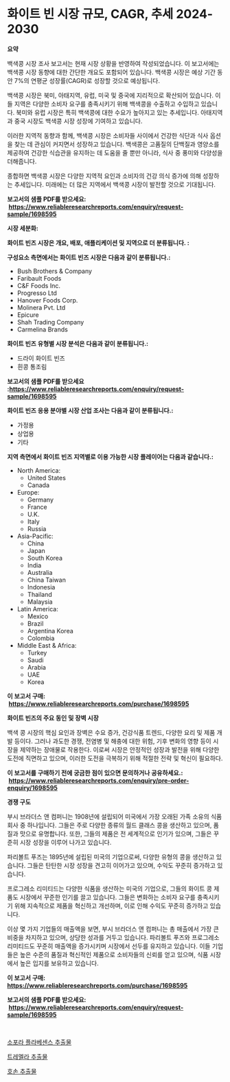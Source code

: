 <p><h1>화이트 빈 시장 규모, CAGR, 추세 2024-2030</h1></p><p><strong>요약</strong></p>
<p><p>백색콩 시장 조사 보고서는 현재 시장 상황을 반영하여 작성되었습니다. 이 보고서에는 백색콩 시장 동향에 대한 간단한 개요도 포함되어 있습니다. 백색콩 시장은 예상 기간 동안 7%의 연평균 성장률(CAGR)로 성장할 것으로 예상됩니다.</p><p>백색콩 시장은 북미, 아태지역, 유럽, 미국 및 중국에 지리적으로 확산되어 있습니다. 이들 지역은 다양한 소비자 요구를 충족시키기 위해 백색콩을 수출하고 수입하고 있습니다. 북미와 유럽 시장은 특히 백색콩에 대한 수요가 높아지고 있는 추세입니다. 아태지역과 중국 시장도 백색콩 시장 성장에 기여하고 있습니다.</p><p>이러한 지역적 동향과 함께, 백색콩 시장은 소비자들 사이에서 건강한 식단과 식사 옵션을 찾는 데 관심이 커지면서 성장하고 있습니다. 백색콩은 고품질의 단백질과 영양소를 제공하여 건강한 식습관을 유지하는 데 도움을 줄 뿐만 아니라, 식사 중 풍미와 다양성을 더해줍니다.</p><p>종합하면 백색콩 시장은 다양한 지역적 요인과 소비자의 건강 의식 증가에 의해 성장하는 추세입니다. 미래에는 더 많은 지역에서 백색콩 시장이 발전할 것으로 기대됩니다.</p></p>
<p><strong>보고서의 샘플 PDF를 받으세요: &nbsp;<a href="https://www.reliableresearchreports.com/enquiry/request-sample/1698595">https://www.reliableresearchreports.com/enquiry/request-sample/1698595</a></strong></p>
<p><strong>시장 세분화:</strong></p>
<p><strong> 화이트 빈즈 시장은 개요, 배포, 애플리케이션 및 지역으로 더 분류됩니다. :</strong></p>
<p><strong>구성요소 측면에서는 화이트 빈즈 시장은 다음과 같이 분류됩니다.:</strong></p>
<p><ul><li>Bush Brothers & Company</li><li>Faribault Foods</li><li>C&F Foods Inc.</li><li>Progresso Ltd</li><li>Hanover Foods Corp.</li><li>Molinera Pvt. Ltd</li><li>Epicure</li><li>Shah Trading Company</li><li>Carmelina Brands</li></ul></p>
<p><strong> 화이트 빈즈 유형별 시장 분석은 다음과 같이 분류됩니다.:</strong></p>
<p><ul><li>드라이 화이트 빈즈</li><li>흰콩 통조림</li></ul></p>
<p><strong>보고서의 샘플 PDF를 받으세요 :<a href="https://www.reliableresearchreports.com/enquiry/request-sample/1698595">https://www.reliableresearchreports.com/enquiry/request-sample/1698595</a></strong></p>
<p><strong> 화이트 빈즈 응용 분야별 시장 산업 조사는 다음과 같이 분류됩니다.:</strong></p>
<p><ul><li>가정용</li><li>상업용</li><li>기타</li></ul></p>
<p><strong>지역 측면에서 화이트 빈즈 지역별로 이용 가능한 시장 플레이어는 다음과 같습니다.:</strong></p>
<p><ul>
    <li>
        North America:
        <ul>
            <li>United States</li>
            <li>Canada</li>
        </ul>
    </li>
    <li>
        Europe:
        <ul>
            <li>Germany</li>
            <li>France</li>
            <li>U.K.</li>
            <li>Italy</li>
            <li>Russia</li>
        </ul>
    </li>
    <li>
        Asia-Pacific:
        <ul>
            <li>China</li>
            <li>Japan</li>
            <li>South Korea</li>
            <li>India</li>
            <li>Australia</li>
            <li>China Taiwan</li>
            <li>Indonesia</li>
            <li>Thailand</li>
            <li>Malaysia</li>
        </ul>
    </li>
    <li>
        Latin America:
        <ul>
            <li>Mexico</li>
            <li>Brazil</li>
            <li>Argentina Korea</li>
            <li>Colombia</li>
        </ul>
    </li>
    <li>
        Middle East & Africa:
        <ul>
            <li>Turkey</li>
            <li>Saudi</li>
            <li>Arabia</li>
            <li>UAE</li>
            <li>Korea</li>
        </ul>
    </li>
    </ul></p>
<p><strong>이 보고서 구매: &nbsp;<a href="https://www.reliableresearchreports.com/purchase/1698595">https://www.reliableresearchreports.com/purchase/1698595</a></strong></p>
<p><strong>화이트 빈즈의 주요 동인 및 장벽 시장</strong></p>
<p><p>백색 콩 시장의 핵심 요인과 장벽은 수요 증가, 건강식품 트렌드, 다양한 요리 및 제품 개발 등이다. 그러나 과도한 경쟁, 전염병 및 해충에 대한 위험, 기후 변화의 영향 등이 시장을 제약하는 장애물로 작용한다. 이로써 시장은 안정적인 성장과 발전을 위해 다양한 도전에 직면하고 있으며, 이러한 도전을 극복하기 위해 적절한 전략 및 혁신이 필요하다.</p></p>
<p><strong>이 보고서를 구매하기 전에 궁금한 점이 있으면 문의하거나 공유하세요.: &nbsp;<a href="https://www.reliableresearchreports.com/enquiry/pre-order-enquiry/1698595">https://www.reliableresearchreports.com/enquiry/pre-order-enquiry/1698595</a></strong></p>
<p><strong>경쟁 구도</strong></p>
<p><p>부시 브라더스 앤 컴퍼니는 1908년에 설립되어 미국에서 가장 오래된 가족 소유의 식품 회사 중 하나입니다. 그들은 주로 다양한 종류의 월드 클래스 콩을 생산하고 있으며, 품질과 맛으로 유명합니다. 또한, 그들의 제품은 전 세계적으로 인기가 있으며, 그들은 꾸준히 시장 성장을 이루어 나가고 있습니다.</p><p>파리볼트 푸즈는 1895년에 설립된 미국의 기업으로써, 다양한 유형의 콩을 생산하고 있습니다. 그들은 탄탄한 시장 성장을 견고히 이어가고 있으며, 수익도 꾸준히 증가하고 있습니다.</p><p>프로그레소 리미티드는 다양한 식품을 생산하는 미국의 기업으로, 그들의 화이트 콩 제품도 시장에서 꾸준한 인기를 끌고 있습니다. 그들은 변화하는 소비자 요구를 충족시키기 위해 지속적으로 제품을 혁신하고 개선하며, 이로 인해 수익도 꾸준히 증가하고 있습니다.</p><p>이상 몇 가지 기업들의 매출액을 보면, 부시 브라더스 앤 컴퍼니는 총 매출에서 가장 큰 비중을 차지하고 있으며, 상당한 성과를 거두고 있습니다. 파리볼트 푸즈와 프로그레소 리미티드도 꾸준히 매출액을 증가시키며 시장에서 선두를 유지하고 있습니다. 이들 기업들은 높은 수준의 품질과 혁신적인 제품으로 소비자들의 신뢰를 얻고 있으며, 식품 시장에서 높은 입지를 보유하고 있습니다.</p></p>
<p><strong>이 보고서 구매: &nbsp; <a href="https://www.reliableresearchreports.com/purchase/1698595">https://www.reliableresearchreports.com/purchase/1698595</a></strong></p>
<p><strong>보고서의 샘플 PDF를 받으세요: &nbsp;<a href="https://www.reliableresearchreports.com/enquiry/request-sample/1698595">https://www.reliableresearchreports.com/enquiry/request-sample/1698595</a></strong><strong></strong></p>
<p>&nbsp;</p>
<p><p><a href="https://github.com/khytkeqagplkzqvh/Market-Research-Report-List-1/blob/main/20576897264.md">소포라 플라베센스 추출물</a></p><p><a href="https://github.com/TimmyMann6767/Market-Research-Report-List-1/blob/main/37030667265.md">트레멜라 추출물</a></p><p><a href="https://github.com/JeromeRtyau89966/Market-Research-Report-List-1/blob/main/68811657266.md">호손 추출물</a></p></p>